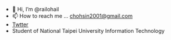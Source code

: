 - 👋 Hi, I’m @railohail
- 📫 How to reach me ... chohsin2001@gmail.com
- [Twtter](https://twitter.com/railohail)
- Student of National Taipei University Information Technology 
<!---
railohail/railohail is a ✨ special ✨ repository because its `README.md` (this file) appears on your GitHub profile.
You can click the Preview link to take a look at your changes.
--->
